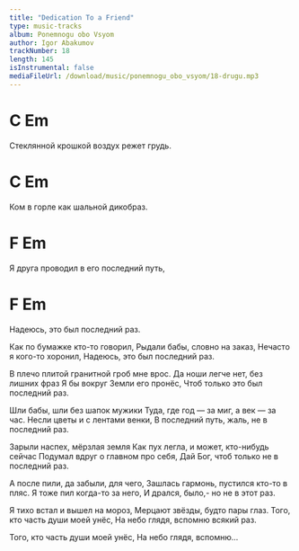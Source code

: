 ```yaml
---
title: "Dedication To a Friend"
type: music-tracks
album: Ponemnogu obo Vsyom
author: Igor Abakumov
trackNumber: 18
length: 145
isInstrumental: false
mediaFileUrl: /download/music/ponemnogu_obo_vsyom/18-drugu.mp3
---
```


#             C                    Em
Стеклянной крошкой воздух режет грудь.
#             C                Em
Ком в горле как шальной дикобраз.
#          F                       Em
Я друга проводил в его последний путь,
#         F                  Em
Надеюсь, это был последний раз.

Как по бумажке кто-то говорил,
Рыдали бабы, словно на заказ,
Нечасто я кого-то хоронил,
Надеюсь, это был последний раз.

В плечо плитой гранитной гроб мне врос.
Да ноши легче нет, без лишних фраз
Я бы вокруг Земли его пронёс,
Чтоб только это был последний раз.

Шли бабы, шли без шапок мужики
Туда, где год — за миг, а век — за час.
Несли цветы и с лентами венки,
В последний путь, жаль, не в последний раз.

Зарыли наспех, мёрзлая земля
Как пух легла, и может, кто-нибудь сейчас
Подумал вдруг о главном про себя,
Дай Бог, чтоб только не в последний раз.

А после пили, да забыли, для чего,
Зашлась гармонь, пустился кто-то в пляс.
Я тоже пил когда-то за него,
И дрался, было,- но не в этот раз.

Я тихо встал и вышел на мороз,
Мерцают звёзды, будто пары глаз.
Того, кто часть души моей унёс,
На небо глядя, вспомню всякий раз.

Того, кто часть души моей унёс,
На небо глядя, вспомню...
